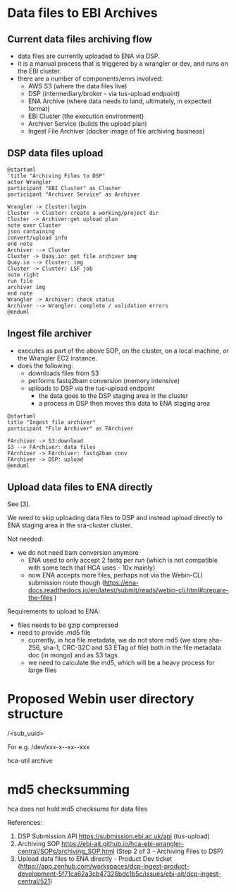 # Data files to EBI Archives



## Current data files archiving flow

- data files are currently uploaded to ENA via DSP.
- it is a manual process that is triggered by a wrangler or dev, and runs on the EBI cluster.
- there are a number of components/envs involved:
    - AWS S3 (where the data files live)
    - DSP (intermediary/broker - via tus-upload endpoint)
    - ENA Archive (where data needs to land, ultimately, in expected format)
    - EBI Cluster (the execution environment)
    - Archiver Service (builds the upload plan)
    - Ingest File Archiver (docker image of file archiving business)


## DSP data files upload
```plantuml
@startuml
'title "Archiving Files to DSP"
actor Wrangler
participant "EBI Cluster" as Cluster
participant "Archiver Service" as Archiver

Wrangler -> Cluster:login
Cluster -> Cluster: create a working/project dir
Cluster -> Archiver:get upload plan
note over Cluster
json containing 
convert/upload info
end note
Archiver --> Cluster
Cluster -> Quay.io: get file archiver img
Quay.io --> Cluster: img
Cluster -> Cluster: LSF job
note right
run file 
archiver img
end note
Wrangler -> Archiver: check status
Archiver --> Wrangler: complete / validation errors
@enduml
```


## Ingest file archiver

- executes as part of the above SOP, on the cluster, on a local machine, or the Wrangler EC2 instance.
- does the following:
    - downloads files from S3
    - performs fastq2bam conversion (memory intensive)
    - uploads to DSP via the tus-upload endpoint 
        - the data goes to the DSP staging area in the cluster
        - a process in DSP then moves this data to ENA staging area


```plantuml
@startuml
title "Ingest file archiver"
participant "File Archiver" as FArchiver

FArchiver -> S3:download
S3 --> FArchiver: data files
FArchiver -> FArchiver: fastq2bam conv
FArchiver -> DSP: upload
@enduml
```

## Upload data files to ENA directly

See [3]. 

We need to skip uploading data files to DSP and instead upload directly to ENA staging area in the sra-cluster cluster.

Not needed:

- we do not need bam conversion anymore
    - ENA used to only accept 2 fastq per run (which is not compatible with some tech that HCA uses - 10x mainly)
    - now ENA accepts more files, perhaps not via the Webin-CLI submission route though (https://ena-docs.readthedocs.io/en/latest/submit/reads/webin-cli.html#prepare-the-files )


Requirements to upload to ENA:
- files needs to be gzip compressed
- need to provide .md5 file
    - currently, in hca file metadata, we do not store md5 (we store sha-256, sha-1, CRC-32C and S3 ETag of file) both in the file metadata doc (in mongo) and as S3 tags.
    - we need to calculate the md5, which will be a heavy process for large files






# Proposed Webin user directory structure

<env>/<sub_uuid>

For e.g. 
/dev/xxx-x--xx--xxx


hca-util archive <submission-uuid>



# md5 checksumming
hca does not hold md5 checksums for data files




References:
1. DSP Submission API https://submission.ebi.ac.uk/api (tus-upload)
2. Archiving SOP https://ebi-ait.github.io/hca-ebi-wrangler-central/SOPs/archiving_SOP.html (Step 2 of 3 - Archiving Files to DSP)
3. Upload data files to ENA directly - Product Dev ticket (https://app.zenhub.com/workspaces/dcp-ingest-product-development-5f71ca62a3cb47326bdc1b5c/issues/ebi-ait/dcp-ingest-central/521)